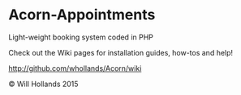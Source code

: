 # Acorn-Appointments
Light-weight booking system coded in PHP

Check out the Wiki pages for installation guides, how-tos and help!

http://github.com/whollands/Acorn/wiki

&copy; Will Hollands 2015
